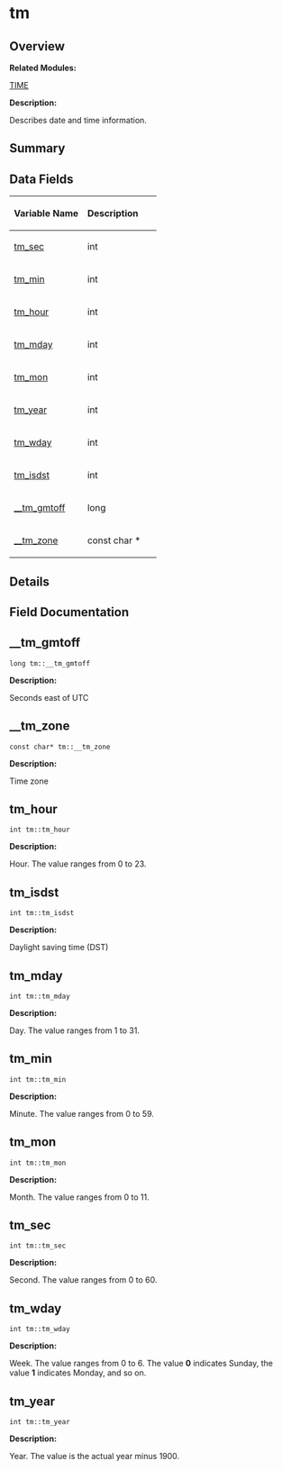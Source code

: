 # tm<a name="ZH-CN_TOPIC_0000001055358158"></a>

## **Overview**<a name="section2138624269084843"></a>

**Related Modules:**

[TIME](TIME.md)

**Description:**

Describes date and time information. 

## **Summary**<a name="section1915964305084843"></a>

## Data Fields<a name="pub-attribs"></a>

<a name="table1361022178084843"></a>
<table><thead align="left"><tr id="row38325888084843"><th class="cellrowborder" valign="top" width="50%" id="mcps1.1.3.1.1"><p id="p1148809473084843"><a name="p1148809473084843"></a><a name="p1148809473084843"></a>Variable Name</p>
</th>
<th class="cellrowborder" valign="top" width="50%" id="mcps1.1.3.1.2"><p id="p1207532853084843"><a name="p1207532853084843"></a><a name="p1207532853084843"></a>Description</p>
</th>
</tr>
</thead>
<tbody><tr id="row1274468718084843"><td class="cellrowborder" valign="top" width="50%" headers="mcps1.1.3.1.1 "><p id="p813107906084843"><a name="p813107906084843"></a><a name="p813107906084843"></a><a href="tm.md#a4d098a9a5c03a00b2ee61e10851de81e">tm_sec</a></p>
</td>
<td class="cellrowborder" valign="top" width="50%" headers="mcps1.1.3.1.2 "><p id="p1170138611084843"><a name="p1170138611084843"></a><a name="p1170138611084843"></a>int&nbsp;</p>
</td>
</tr>
<tr id="row1007029505084843"><td class="cellrowborder" valign="top" width="50%" headers="mcps1.1.3.1.1 "><p id="p2105363298084843"><a name="p2105363298084843"></a><a name="p2105363298084843"></a><a href="tm.md#af414eb7c86cc3099595211eee4d4211b">tm_min</a></p>
</td>
<td class="cellrowborder" valign="top" width="50%" headers="mcps1.1.3.1.2 "><p id="p910616960084843"><a name="p910616960084843"></a><a name="p910616960084843"></a>int&nbsp;</p>
</td>
</tr>
<tr id="row695471644084843"><td class="cellrowborder" valign="top" width="50%" headers="mcps1.1.3.1.1 "><p id="p898737655084843"><a name="p898737655084843"></a><a name="p898737655084843"></a><a href="tm.md#a3e7ca4e37f1abcaf56b8a916c38eb9fe">tm_hour</a></p>
</td>
<td class="cellrowborder" valign="top" width="50%" headers="mcps1.1.3.1.2 "><p id="p531765287084843"><a name="p531765287084843"></a><a name="p531765287084843"></a>int&nbsp;</p>
</td>
</tr>
<tr id="row2043065628084843"><td class="cellrowborder" valign="top" width="50%" headers="mcps1.1.3.1.1 "><p id="p1953881118084843"><a name="p1953881118084843"></a><a name="p1953881118084843"></a><a href="tm.md#ab8d8904bad43b0c8b96e61941c5b5310">tm_mday</a></p>
</td>
<td class="cellrowborder" valign="top" width="50%" headers="mcps1.1.3.1.2 "><p id="p444394293084843"><a name="p444394293084843"></a><a name="p444394293084843"></a>int&nbsp;</p>
</td>
</tr>
<tr id="row1206058761084843"><td class="cellrowborder" valign="top" width="50%" headers="mcps1.1.3.1.1 "><p id="p1610855419084843"><a name="p1610855419084843"></a><a name="p1610855419084843"></a><a href="tm.md#a112ac36fa2f593777138a417cf031e17">tm_mon</a></p>
</td>
<td class="cellrowborder" valign="top" width="50%" headers="mcps1.1.3.1.2 "><p id="p1755166084843"><a name="p1755166084843"></a><a name="p1755166084843"></a>int&nbsp;</p>
</td>
</tr>
<tr id="row97934438084843"><td class="cellrowborder" valign="top" width="50%" headers="mcps1.1.3.1.1 "><p id="p2005199058084843"><a name="p2005199058084843"></a><a name="p2005199058084843"></a><a href="tm.md#a33adf78fd6476b2120ce3b9c4a852053">tm_year</a></p>
</td>
<td class="cellrowborder" valign="top" width="50%" headers="mcps1.1.3.1.2 "><p id="p1785271455084843"><a name="p1785271455084843"></a><a name="p1785271455084843"></a>int&nbsp;</p>
</td>
</tr>
<tr id="row1332665792084843"><td class="cellrowborder" valign="top" width="50%" headers="mcps1.1.3.1.1 "><p id="p173418842084843"><a name="p173418842084843"></a><a name="p173418842084843"></a><a href="tm.md#afe81a8c46f1c693c43f259b288859f4f">tm_wday</a></p>
</td>
<td class="cellrowborder" valign="top" width="50%" headers="mcps1.1.3.1.2 "><p id="p1385395449084843"><a name="p1385395449084843"></a><a name="p1385395449084843"></a>int&nbsp;</p>
</td>
</tr>
<tr id="row553747855084843"><td class="cellrowborder" valign="top" width="50%" headers="mcps1.1.3.1.1 "><p id="p635846649084843"><a name="p635846649084843"></a><a name="p635846649084843"></a><a href="tm.md#a5645ca0580c8ab2c24f6c2965d9c9f9c">tm_isdst</a></p>
</td>
<td class="cellrowborder" valign="top" width="50%" headers="mcps1.1.3.1.2 "><p id="p1855547903084843"><a name="p1855547903084843"></a><a name="p1855547903084843"></a>int&nbsp;</p>
</td>
</tr>
<tr id="row1171762175084843"><td class="cellrowborder" valign="top" width="50%" headers="mcps1.1.3.1.1 "><p id="p1051440867084843"><a name="p1051440867084843"></a><a name="p1051440867084843"></a><a href="tm.md#ab077b3fcacf0aa575918483856c9cc7c">__tm_gmtoff</a></p>
</td>
<td class="cellrowborder" valign="top" width="50%" headers="mcps1.1.3.1.2 "><p id="p1067694553084843"><a name="p1067694553084843"></a><a name="p1067694553084843"></a>long&nbsp;</p>
</td>
</tr>
<tr id="row1099460784084843"><td class="cellrowborder" valign="top" width="50%" headers="mcps1.1.3.1.1 "><p id="p1604837219084843"><a name="p1604837219084843"></a><a name="p1604837219084843"></a><a href="tm.md#ada643d899220f1284814158a9efaf0f0">__tm_zone</a></p>
</td>
<td class="cellrowborder" valign="top" width="50%" headers="mcps1.1.3.1.2 "><p id="p683515849084843"><a name="p683515849084843"></a><a name="p683515849084843"></a>const char *&nbsp;</p>
</td>
</tr>
</tbody>
</table>

## **Details**<a name="section1440043204084843"></a>

## **Field Documentation**<a name="section579690675084843"></a>

## \_\_tm\_gmtoff<a name="ab077b3fcacf0aa575918483856c9cc7c"></a>

```
long tm::__tm_gmtoff
```

 **Description:**

Seconds east of UTC 

## \_\_tm\_zone<a name="ada643d899220f1284814158a9efaf0f0"></a>

```
const char* tm::__tm_zone
```

 **Description:**

Time zone 

## tm\_hour<a name="a3e7ca4e37f1abcaf56b8a916c38eb9fe"></a>

```
int tm::tm_hour
```

 **Description:**

Hour. The value ranges from 0 to 23. 

## tm\_isdst<a name="a5645ca0580c8ab2c24f6c2965d9c9f9c"></a>

```
int tm::tm_isdst
```

 **Description:**

Daylight saving time \(DST\) 

## tm\_mday<a name="ab8d8904bad43b0c8b96e61941c5b5310"></a>

```
int tm::tm_mday
```

 **Description:**

Day. The value ranges from 1 to 31. 

## tm\_min<a name="af414eb7c86cc3099595211eee4d4211b"></a>

```
int tm::tm_min
```

 **Description:**

Minute. The value ranges from 0 to 59. 

## tm\_mon<a name="a112ac36fa2f593777138a417cf031e17"></a>

```
int tm::tm_mon
```

 **Description:**

Month. The value ranges from 0 to 11. 

## tm\_sec<a name="a4d098a9a5c03a00b2ee61e10851de81e"></a>

```
int tm::tm_sec
```

 **Description:**

Second. The value ranges from 0 to 60. 

## tm\_wday<a name="afe81a8c46f1c693c43f259b288859f4f"></a>

```
int tm::tm_wday
```

 **Description:**

Week. The value ranges from 0 to 6. The value  **0**  indicates Sunday, the value  **1**  indicates Monday, and so on. 

## tm\_year<a name="a33adf78fd6476b2120ce3b9c4a852053"></a>

```
int tm::tm_year
```

 **Description:**

Year. The value is the actual year minus 1900. 

